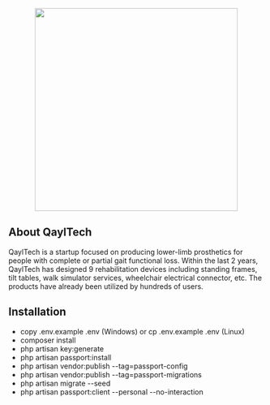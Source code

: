 <p align="center">
    <a href="https://laravel.com" target="_blank">
        <img src="https://raw.githubusercontent.com/laravel/art/master/logo-lockup/5%20SVG/2%20CMYK/1%20Full%20Color/laravel-logolockup-cmyk-red.svg" width="400">
    </a>
</p>

## About QaylTech

QaylTech is a startup focused on producing lower-limb prosthetics for people with complete or partial gait functional loss. Within the last 2 years, QaylTech has designed 9 rehabilitation devices including standing frames, tilt tables, walk simulator services, wheelchair electrical connector, etc. The products have already been utilized by hundreds of users.


## Installation

- copy .env.example .env (Windows) or cp .env.example .env (Linux)
- composer install
- php artisan key:generate
- php artisan passport:install
- php artisan vendor:publish --tag=passport-config
- php artisan vendor:publish --tag=passport-migrations
- php artisan migrate --seed
- php artisan passport:client --personal --no-interaction

